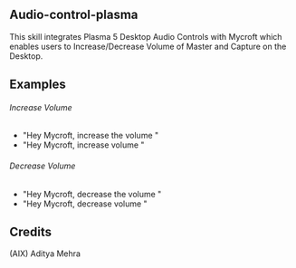 ## Audio-control-plasma
This skill integrates Plasma 5 Desktop Audio Controls with Mycroft which enables users to Increase/Decrease Volume of Master and Capture on the Desktop.

## Examples
###### Increase Volume
* "Hey Mycroft, increase the volume "
* "Hey Mycroft, increase volume "

###### Decrease Volume
* "Hey Mycroft, decrease the volume "
* "Hey Mycroft, decrease volume "

## Credits 
(AIX) Aditya Mehra
